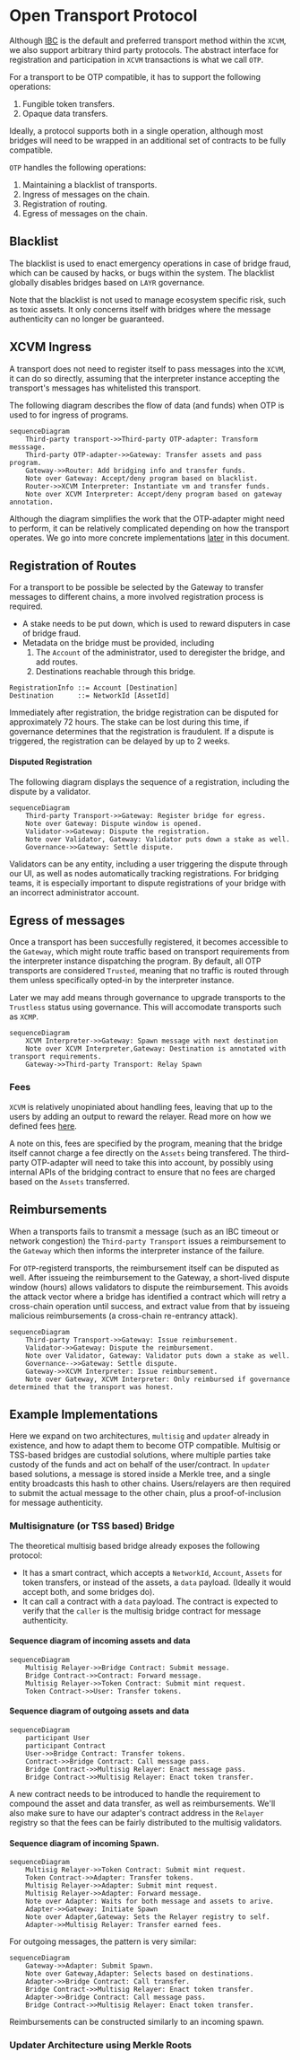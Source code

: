 # Open Transport Protocol

Although [IBC](./ibc.md) is the default and preferred transport method within the `XCVM`, we also support arbitrary third party protocols. The abstract interface for registration and participation in `XCVM` transactions is what we call `OTP`.

For a transport to be OTP compatible, it has to support the following operations:

1. Fungible token transfers.
2. Opaque data transfers.

Ideally, a protocol supports both in a single operation, although most bridges will need to be wrapped in an additional set of contracts to be fully compatible.

`OTP` handles the following operations:

1. Maintaining a blacklist of transports.
2. Ingress of messages on the chain.
3. Registration of routing.
4. Egress of messages on the chain. 

## Blacklist

The blacklist is used to enact emergency operations in case of bridge fraud, which can be caused by hacks, or bugs within the system. The blacklist globally disables bridges based on `LAYR` governance.

Note that the blacklist is not used to manage ecosystem specific risk, such as toxic assets. It only concerns itself with bridges where the message authenticity can no longer be guaranteed.

## XCVM Ingress

A transport does not need to register itself to pass messages into the `XCVM`, it can do so directly, assuming that the interpreter instance accepting the transport's messages has whitelisted this transport. 

The following diagram describes the flow of data (and funds) when OTP is used to for ingress of programs.

```mermaid
sequenceDiagram
    Third-party transport->>Third-party OTP-adapter: Transform messsage.
    Third-party OTP-adapter->>Gateway: Transfer assets and pass program.
    Gateway->>Router: Add bridging info and transfer funds.
    Note over Gateway: Accept/deny program based on blacklist.
    Router->>XCVM Interpreter: Instantiate vm and transfer funds.
    Note over XCVM Interpreter: Accept/deny program based on gateway annotation.
```

Although the diagram simplifies the work that the OTP-adapter might need to perform, it can be relatively complicated depending on how the transport operates. We go into more concrete implementations [later](#possible-implementations) in this document. 

## Registration of Routes

For a transport to be possible be selected by the Gateway to transfer messages to different chains, a more involved registration process is required. 

- A stake needs to be put down, which is used to reward disputers in case of bridge fraud.
- Metadata on the bridge must be provided, including 
    1. The `Account` of the administrator, used to deregister the bridge, and add routes.
    2. Destinations reachable through this bridge.

```
RegistrationInfo ::= Account [Destination]
Destination      ::= NetworkId [AssetId]
```

Immediately after registration, the bridge registration can be disputed for approximately 72 hours. The stake can be lost during this time, if governance determines that the registration is fraudulent. If a dispute is triggered, the registration can be delayed by up to 2 weeks.

#### Disputed Registration

The following diagram displays the sequence of a registration, including the dispute by a validator.

```mermaid
sequenceDiagram
    Third-party Transport->>Gateway: Register bridge for egress.
    Note over Gateway: Dispute window is opened.
    Validator->>Gateway: Dispute the registration.
    Note over Validator, Gateway: Validator puts down a stake as well.
    Governance->>Gateway: Settle dispute.
```

Validators can be any entity, including a user triggering the dispute through our UI, as well as nodes automatically tracking registrations. For bridging teams, it is especially important to dispute registrations of your bridge with an incorrect administrator account.

## Egress of messages

Once a transport has been succesfully registered, it becomes accessible to the `Gateway`, which might route traffic based on transport requirements from the interpreter instance dispatching the program. By default, all OTP transports are considered `Trusted`, meaning that no traffic is routed through them unless specifically opted-in by the interpreter instance. 

Later we may add means through governance to upgrade transports to the `Trustless` status using governance. This will accomodate transports such as `XCMP`.

```mermaid
sequenceDiagram
    XCVM Interpreter->>Gateway: Spawn message with next destination
    Note over XCVM Interpreter,Gateway: Destination is annotated with transport requirements.
    Gateway->>Third-party Transport: Relay Spawn
```

### Fees

`XCVM` is relatively unopiniated about handling fees, leaving that up to the users by adding an output to reward the relayer. Read more on how we defined fees [here](../../SPEC.md#fees). 

A note on this, fees are specified by the program, meaning that the bridge itself cannot charge a fee directly on the `Assets` being transfered. The third-party OTP-adapter will need to take this into account, by possibly using internal APIs of the bridging contract to ensure that no fees are charged based on the `Assets` transferred.

## Reimbursements

When a transports fails to transmit a message (such as an IBC timeout or network congestion) the `Third-party Transport` issues a reimbursement to the `Gateway` which then informs the interpreter instance of the failure.

For `OTP`-registerd transports, the reimbursement itself can be disputed as well. After issueing the reimbursement to the Gateway, a short-lived dispute window (hours) allows validators to dispute the reimbursement. This avoids the attack vector where a bridge has identified a contract which will retry a cross-chain operation until success, and extract value from that by issueing malicious reimbursements (a cross-chain re-entrancy attack).

```mermaid
sequenceDiagram
    Third-party Transport->>Gateway: Issue reimbursement.
    Validator->>Gateway: Dispute the reimbursement.
    Note over Validator, Gateway: Validator puts down a stake as well.
    Governance-->>Gateway: Settle dispute.
    Gateway->>XCVM Interpreter: Issue reimbursement. 
    Note over Gateway, XCVM Interpreter: Only reimbursed if governance determined that the transport was honest.
```

## Example Implementations

Here we expand on two architectures, `multisig` and `updater` already in existence, and how to adapt them to become OTP compatible. Multisig or TSS-based bridges are custodial solutions, where multiple parties take custody of the funds and act on behalf of the user/contract. In `updater` based solutions, a message is stored inside a Merkle tree, and a single entity broadcasts this hash to other chains. Users/relayers are then required to submit the actual message to the other chain, plus a proof-of-inclusion for message authenticity.

### Multisignature (or TSS based) Bridge

The theoretical multisig based bridge already exposes the following protocol:

- It has a smart contract, which accepts a `NetworkId`, `Account`, `Assets` for token transfers, or instead of the assets, a `data` payload. (Ideally it would accept both, and some bridges do).
- It can call a contract with a `data` payload. The contract is expected to verify that the `caller` is the multisig bridge contract for message authenticity.

#### Sequence diagram of incoming assets and data

```mermaid
sequenceDiagram
    Multisig Relayer->>Bridge Contract: Submit message.
    Bridge Contract->>Contract: Forward message.
    Multisig Relayer->>Token Contract: Submit mint request.
    Token Contract->>User: Transfer tokens.
```


#### Sequence diagram of outgoing assets and data

```mermaid
sequenceDiagram
    participant User
    participant Contract
    User->>Bridge Contract: Transfer tokens.
    Contract->>Bridge Contract: Call message pass.
    Bridge Contract->>Multisig Relayer: Enact message pass.
    Bridge Contract->>Multisig Relayer: Enact token transfer.
```

A new contract needs to be introduced to handle the requirement to compound the asset and data transfer, as well as reimbursements. We'll also make sure to have our adapter's contract address in the `Relayer` registry so that the fees can be fairly distributed to the multisig validators. 

#### Sequence diagram of incoming Spawn.

```mermaid
sequenceDiagram
    Multisig Relayer->>Token Contract: Submit mint request.
    Token Contract->>Adapter: Transfer tokens.
    Multisig Relayer->>Adapter: Submit mint request.
    Multisig Relayer->>Adapter: Forward message.
    Note over Adapter: Waits for both message and assets to arive.
    Adapter->>Gateway: Initiate Spawn
    Note over Adapter,Gateway: Sets the Relayer registry to self.
    Adapter->>Multisig Relayer: Transfer earned fees.
```

For outgoing messages, the pattern is very similar:

```mermaid
sequenceDiagram
    Gateway->>Adapter: Submit Spawn.
    Note over Gateway,Adapter: Selects based on destinations.
    Adapter->>Bridge Contract: Call transfer.
    Bridge Contract->>Multisig Relayer: Enact token transfer.
    Adapter->>Bridge Contract: Call message pass.
    Bridge Contract->>Multisig Relayer: Enact token transfer.
```

Reimbursements can be constructed similarly to an incoming spawn.

### Updater Architecture using Merkle Roots